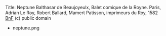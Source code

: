 Title: Neptune
Balthasar de Beaujoyeulx, Balet comique de la Royne. Paris, Adrian Le Roy, Robert Ballard, Mamert Patisson, imprimeurs du Roy, 1582
[BnF](https://essentiels.bnf.fr/fr/image/4cf40b3c-b856-4181-bc3d-b5ea321c18c0-neptune) (c) public domain
- neptune.png
